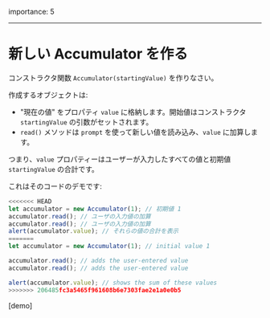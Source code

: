 importance: 5

---

# 新しい Accumulator を作る

コンストラクタ関数 `Accumulator(startingValue)` を作りなさい。

作成するオブジェクトは:

- "現在の値" をプロパティ `value` に格納します。開始値はコンストラクタ `startingValue` の引数がセットされます。
- `read()` メソッドは `prompt` を使って新しい値を読み込み、`value` に加算します。

つまり、`value` プロパティーはユーザーが入力したすべての値と初期値 `startingValue` の合計です。

これはそのコードのデモです:

```js
<<<<<<< HEAD
let accumulator = new Accumulator(1); // 初期値 1
accumulator.read(); // ユーザの入力値の加算
accumulator.read(); // ユーザの入力値の加算
alert(accumulator.value); // それらの値の合計を表示
=======
let accumulator = new Accumulator(1); // initial value 1

accumulator.read(); // adds the user-entered value
accumulator.read(); // adds the user-entered value

alert(accumulator.value); // shows the sum of these values
>>>>>>> 206485fc3a5465f961608b6e7303fae2e1a0e0b5
```

[demo]
